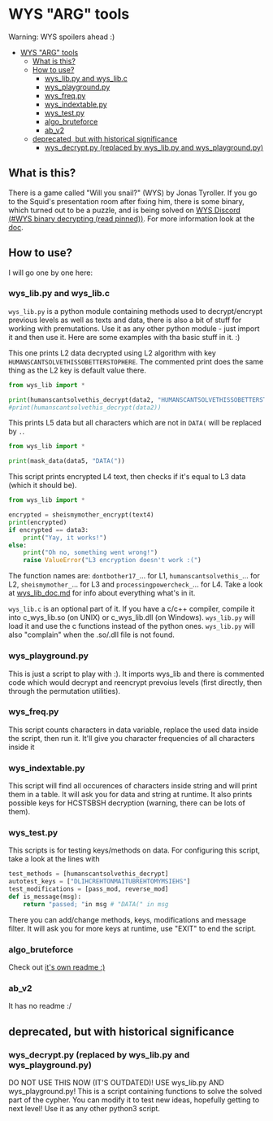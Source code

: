 # WYS "ARG" tools

Warning: WYS spoilers ahead :)

- [WYS "ARG" tools](#wys-arg-tools)
	- [What is this?](#what-is-this)
	- [How to use?](#how-to-use)
		- [wys_lib.py and wys_lib.c](#wys_libpy-and-wys_libc)
		- [wys_playground.py](#wys_playgroundpy)
		- [wys_freq.py](#wys_freqpy)
		- [wys_indextable.py](#wys_indextablepy)
		- [wys_test.py](#wys_testpy)
		- [algo_bruteforce](#algo_bruteforce)
		- [ab_v2](#ab_v2)
	- [deprecated, but with historical significance](#deprecated-but-with-historical-significance)
		- [wys_decrypt.py (replaced by wys_lib.py and wys_playground.py)](#wys_decryptpy-replaced-by-wys_libpy-and-wys_playgroundpy)

## What is this?

There is a game called "Will you snail?" (WYS) by Jonas Tyroller. If you go to the Squid's presentation room after fixing him, there is some binary, which turned out to be a puzzle, and is being solved on [WYS Discord (\#WYS binary decrypting (read pinned))](https://discord.gg/6Kk2FUHmgf). For more information look at the [doc](https://docs.google.com/document/d/1e_nOhSkTh9cchh8n5yDadvf-pnoi8CBZnHwZE0dsbcI/edit#).

## How to use?

I will go one by one here:

### wys_lib.py and wys_lib.c

`wys_lib.py` is a python module containing methods used to decrypt/encrypt previous levels as well as texts and data, there is also a bit of stuff for working with premutations. Use it as any other python module - just import it and then use it. Here are some examples with tha basic stuff in it. :)

This one prints L2 data decrypted using L2 algorithm with key `HUMANSCANTSOLVETHISSOBETTERSTOPHERE`. The commented print does the same thing as the L2 key is default value there.
```python
from wys_lib import *

print(humanscantsolvethis_decrypt(data2, "HUMANSCANTSOLVETHISSOBETTERSTOPHERE"))
#print(humanscantsolvethis_decrypt(data2))
```

This prints L5 data but all characters which are not in `DATA(` will be replaced by `.`.
```python
from wys_lib import *

print(mask_data(data5, "DATA("))
```

This script prints encrypted L4 text, then checks if it's equal to L3 data (which it should be).
```python
from wys_lib import *

encrypted = sheismymother_encrypt(text4)
print(encrypted)
if encrypted == data3:
	print("Yay, it works!")
else:
	print("Oh no, something went wrong!")
	raise ValueError("L3 encryption doesn't work :(")
```

The function names are: `dontbother17_`... for L1, `humanscantsolvethis_`... for L2, `sheismymother_`... for L3 and `processingpowercheck_`... for L4. 
Take a look at [wys_lib_doc.md](wys_lib_doc.md) for info about everything what's in it.

`wys_lib.c` is an optional part of it. If you have a c/c++ compiler, compile it into c_wys_lib.so (on UNIX) or c_wys_lib.dll (on Windows). `wys_lib.py` will load it and use the c functions instead of the python ones. `wys_lib.py` will also "complain" when the .so/.dll file is not found.

### wys_playground.py

This is just a script to play with :). It imports wys_lib and there is commented code which would decrypt and reencrypt prevoius levels (first directly, then through the permutation utilities).

### wys_freq.py

This script counts characters in data variable, replace the used data inside the script, then run it. It'll give you character frequencies of all characters inside it

### wys_indextable.py

This script will find all occurences of characters inside string and will print them in a table. It will ask you for data and string at runtime.
It also prints possible keys for HCSTSBSH decryption (warning, there can be lots of them).

### wys_test.py

This scripts is for testing keys/methods on data. For configuring this script, take a look at the lines with

```python
test_methods = [humanscantsolvethis_decrypt]
autotest_keys = ["DLIHCREHTONMAITUBREHTOMYMSIEHS"]
test_modifications = [pass_mod, reverse_mod]
def is_message(msg):
	return "passed; "in msg # "DATA(" in msg
```

There you can add/change methods, keys, modifications and message filter. It will ask you for more keys at runtime, use "EXIT" to end the script.

### algo_bruteforce

Check out [it's own readme :)](algo_bruteforce/README.md)

### ab_v2

It has no readme :/

## deprecated, but with historical significance

### wys_decrypt.py (replaced by wys_lib.py and wys_playground.py)

DO NOT USE THIS NOW (IT'S OUTDATED)! USE wys_lib.py AND wys_playground.py!
This is a script containing functions to solve the solved part of the cypher. You can modify it to test new ideas, hopefully getting to next level! Use it as any other python3 script.
